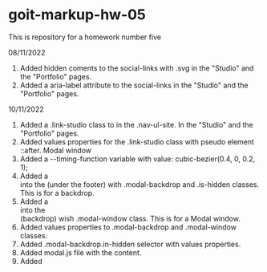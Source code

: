 # goit-markup-hw-05

This is repository for a homework number five

08/11/2022

1. Added hidden coments to the social-links with .svg in the "Studio" and the "Portfolio" pages.
2. Added a aria-label attribute to the social-links in the "Studio" and the "Portfolio" pages.

10/11/2022

1. Added a .link-studio class to <a> in the .nav-ul-site. In the "Studio" and the "Portfolio" pages.
2. Added values properties for the .link-studio class with pseudo element ::after.
   Modal window
3. Added a --timing-function variable with value: cubic-bezier(0.4, 0, 0.2, 1);
4. Added a <div> into the <body> (under the footer) with .modal-backdrop and .is-hidden classes. This is for a backdrop.
5. Added a <div> into the <div> (backdrop) wish .modal-window class. This is for a Modal window.
6. Added values properties to .modal-backdrop and .modal-window classes.
7. Added .modal-backdrop.in-hidden selector with values properties.
8. Added modal.js file with the content.
9. Added <script> to <body> in bottom.

11/11/2022

1. Added .container-portfolio .link selector with values properties.
2. Fixed .container-portfolio .link selector with :hover pseudoclass.
3. Added a .icon-close class.
4. Added transition to:

1) .nav-ul-site .link;
2) .header-contacts .link;
3) .hero-button;
4) .container-team-div .link;
5) .icon-social;
6) .regular-customers .item;
7) .icon-logo-company;
8) .address-footer a;
9) .join-list a;
10) .filter-button;
11) .container-portfolio .link;
12) .icon-close.

12/11/2022

1. Placed <img> of "Portfolio contents" block into a <div> with a .project-thumb class.
2. Added values properties to the .project-thumb class.
3. Added .project-thumb::before pseudo-class with values properties.
4. Added .container-portfolio .link:hover .project-thumb::before pseudo-class with values properties.
5. Added <p> into <div> with a .project-thumb class.
6. Added a .we-doing-box class.
7. Added a .we-doing-description class.
